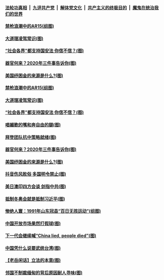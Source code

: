 ####  [法轮功真相](../../../../basic/blob/master/README.md?t=03172201) &nbsp;|&nbsp; [九评共产党](../../../../9ping.md/blob/master/README.md?t=03172201) &nbsp;|&nbsp; [解体党文化](../../../../jtdwh.md/blob/master/README.md?t=03172201)  &nbsp;|&nbsp; [共产主义的终极目的](../../../../gczydzjmd.md/blob/master/README.md?t=03172201) &nbsp;|&nbsp; [魔鬼在统治我们的世界](../../../../mgztzwmdsj.md/blob/master/README.md?t=03172201) 

#### [禁枪浪潮中的AR15(组图)](../pages/p4/965804.md?t=03172201) 

#### [大道理凌驾常识(图)](../pages/p4/965795.md?t=03172201) 

#### [“社会各界”都支持国安法 你信不信？(图)](../pages/p4/965794.md?t=03172201) 

#### [器官何来？2020年三件事告诉你(图)](../pages/p4/965790.md?t=03172201) 

#### [美国纾困金的来源是什么?(图)](../pages/p4/965749.md?t=03172201) 




#### [禁枪浪潮中的AR15(组图)](../pages/p4/965804.md?t=03172201) 

#### [大道理凌驾常识(图)](../pages/p4/965795.md?t=03172201) 

#### [“社会各界”都支持国安法 你信不信？(图)](../pages/p4/965794.md?t=03172201) 

#### [唱媚歌的嘴和奔自由的腿(图)](../pages/p4/965793.md?t=03172201) 

#### [拜登团队抗中策略就绪(图)](../pages/p4/965791.md?t=03172201) 

#### [器官何来？2020年三件事告诉你(图)](../pages/p4/965790.md?t=03172201) 

#### [美国纾困金的来源是什么?(图)](../pages/p4/965749.md?t=03172201) 



#### [抖音伤风败俗 多国明令禁止(图)](../pages/p4/965696.md?t=03172201) 

#### [美日澳印四方会谈 剑指中共(图)](../pages/p4/965680.md?t=03172201) 

#### [抵制冬奥会就是抵制习近平(图)](../pages/p4/965677.md?t=03172201) 

#### [惨绝人寰：1991年山东冠县“百日无孩运动”(组图)](../pages/p4/965672.md?t=03172201) 

#### [中国开放市场果然打假球(图)](../pages/p4/965671.md?t=03172201) 

#### [下一代会继续喊“China lied, people died”(图)](../pages/p4/965670.md?t=03172201) 

#### [中国凭什么说要武统台湾(图)](../pages/p4/965668.md?t=03172201) 

#### [【老岳闲话】立法的本意(图)](../pages/p4/965621.md?t=03172201) 

#### [邻国不制裁缅甸的背后原因耐人寻味(图)](../pages/p4/965020.md?t=03172201) 

